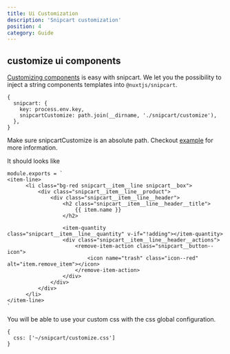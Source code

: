 ```yaml
---
title: Ui Customization
description: 'Snipcart customization'
position: 4
category: Guide
---
```


## customize ui components

[Customizing components](https://docs.snipcart.com/v3/setup/customization) is easy with snipcart. We let you the possibility to inject a string components templates into `@nuxtjs/snipcart`.

```js[nuxt.config.js]
{
  snipcart: {
    key: process.env.key,
    snipcartCustomize: path.join(__dirname, './snipcart/customize'),
  },
}
```

<alert type="info">

  Make sure snipcartCustomize is an absolute path. Checkout [example](https://github.com/nuxt-community/snipcart-module/tree/master/example) for more information.

</alert>

It should looks like

```js[customize.js]
module.exports = `
<item-line>
      <li class="bg-red snipcart__item__line snipcart__box">
          <div class="snipcart__item__line__product">
              <div class="snipcart__item__line__header">
                  <h2 class="snipcart__item__line__header__title">
                      {{ item.name }}
                  </h2>

                  <item-quantity class="snipcart__item__line__quantity" v-if="!adding"></item-quantity>
                  <div class="snipcart__item__line__header__actions">
                      <remove-item-action class="snipcart__button--icon">
                          <icon name="trash" class="icon--red"  alt="item.remove_item"></icon>
                      </remove-item-action>
                  </div>
              </div>
          </div>
      </li>
</item-line>
`
```

You will be able to use your custom css with the css global configuration.

```js[nuxt.config.js]
{
  css: ['~/snipcart/customize.css']
}
```

